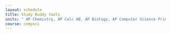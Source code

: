 ```yaml
---
layout: schedule
title: Study Buddy tools
units: " AP Chemistry, AP Calc AB, AP Biology, AP Computer Science Prinicpals"
course: compsci
---
```

